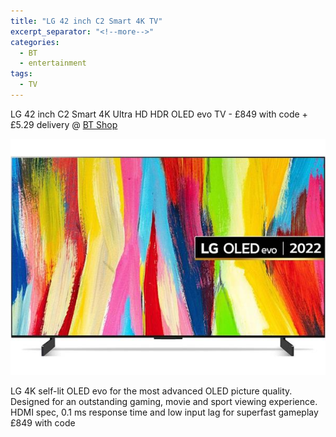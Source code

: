 ```yaml
---
title: "LG 42 inch C2 Smart 4K TV"
excerpt_separator: "<!--more-->"
categories:
  - BT
  - entertainment
tags:
  - TV
---
```

LG 42 inch C2 Smart 4K Ultra HD HDR OLED evo TV - £849 with code + £5.29 delivery @ [BT Shop](https://shop.bt.com/products/lg-42--c2-smart-4k-ultra-hd-hdr-oled-evo-tv-oled42c24la-aek-GTWY.html?referrerid=ZA00)

<img src="/assets/images/lg.jpg" alt="LG 42 inch C2 Smart 4K TV" class="align-left">

LG 4K self-lit OLED evo for the most advanced OLED picture quality. Designed for an
outstanding gaming, movie and sport viewing experience. HDMI spec, 0.1 ms response time
and low input lag for superfast gameplay
£849 with code

<!--more-->
